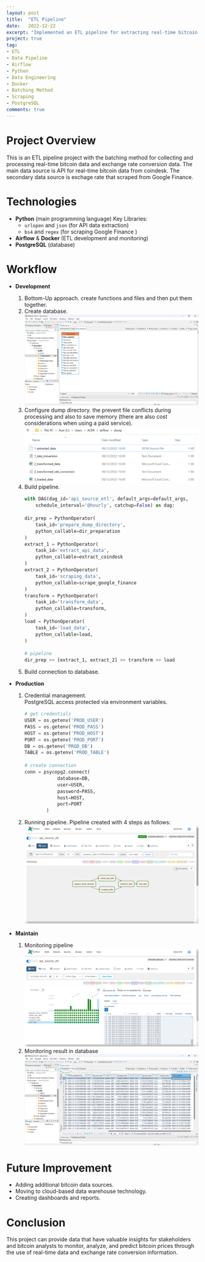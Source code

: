 ```yaml
---
layout: post
title:  "ETL Pipeline"
date:   2022-12-22
excerpt: "Implemented an ETL pipeline for extracting real-time bitcoin data from API and additional exchange rate conversion data from Google Finance. Utilized Python, Airflow, Docker, and PostgreSQL to process, store and analyze the data. Carried out parallel data extraction, transformation and loading stages, with considerations for data security and optimized memory usage. The result is a data-driven solution that can be used by stakeholders and bitcoin analysts to monitor, analyze, and predict bitcoin prices."
project: true
tag:
- ETL
- Data Pipeline
- Airflow
- Python
- Data Engineering
- Docker
- Batching Method
- Scraping
- PostgreSQL
comments: true
---
```


# Project Overview

This is an ETL pipeline project with the batching method for collecting and processing real-time bitcoin data and exchange rate conversion data. The main data source is API for real-time bitcoin data from coindesk. The secondary data source is exchage rate that scraped from Google Finance.

# Technologies

* **Python** (main programming language)
  Key Libraries: 
  * `urlopen` and `json` (for API data extraction)
  * `bs4` and `regex` (for scraping Google Finance )
* **Airflow** & **Docker** (ETL development and monitoring)
* **PostgreSQL** (database)

# Workflow
* **Development**
	1. Bottom-Up approach.
    create functions and files and then put them together.
	2. Create database.
    ![Database Architecture in PostgreSQL](https://github.com/m-nanda/ETL-Pipeline/raw/main/img/table_postgres.png "Database Architecture in PostgreSQL")  
	3. Configure dump directory.
    the prevent file conflicts during processing and also to save memory (there are also cost considerations when using a paid service).
    ![Dump Directory](https://github.com/m-nanda/ETL-Pipeline/raw/main/img/dump_dir.png "Dump Directory")
  4. Build pipeline.
      ```python
      with DAG(dag_id='api_source_etl', default_args=default_args,
          schedule_interval='@hourly', catchup=False) as dag:

      dir_prep = PythonOperator(
          task_id='prepare_dump_directory',
          python_callable=dir_preparation
      )
      extract_1 = PythonOperator(
          task_id='extract_api_data',
          python_callable=extract_coindesk
      )
      extract_2 = PythonOperator(
          task_id='scraping_data',
          python_callable=scrape_google_finance
      )
      transform = PythonOperator(
          task_id='transform_data',
          python_callable=transform,
      )
      load = PythonOperator(
          task_id='load_data',
          python_callable=load,
      )
      
      # pipeline
      dir_prep >> [extract_1, extract_2] >> transform >> load
      ```
	5. Build connection to database.

* **Production**
	1. Credential management.  
    PostgreSQL access protected via environment variables.
        ```python
        # get credentials
        USER = os.getenv('PROD_USER') 
        PASS = os.getenv('PROD_PASS') 
        HOST = os.getenv('PROD_HOST') 
        PORT = os.getenv('PROD_PORT') 
        DB = os.getenv('PROD_DB') 
        TABLE = os.getenv('PROD_TABLE') 

        # create connection
        conn = psycopg2.connect(
                    database=DB, 
                    user=USER, 
                    password=PASS, 
                    host=HOST, 
                    port=PORT
                )
        ```
	2. Running pipeline.
    Pipeline created with 4 steps as follows:    
    ![Pipeline Graph](https://github.com/m-nanda/ETL-Pipeline/raw/main/img/pipeline_graph.png "Pipeline Graph")
* **Maintain**
	1. Monitoring pipeline
    ![Monitoring Pipeline in Airflow](https://github.com/m-nanda/ETL-Pipeline/raw/main/img/airflow.png "Monitoring Pipeline in Airflow")
	2. Monitoring result in database
    ![Loaded Data in PostgreSQL](https://github.com/m-nanda/ETL-Pipeline/raw/main/img/loaded_data_result.png "Loaded Data in PostgreSQL")

# Future Improvement

* Adding additional bitcoin data sources.
* Moving to cloud-based data warehouse technology.
* Creating dashboards and reports.

# Conclusion

This project can provide data that have valuable insights for stakeholders and bitcoin analysts to monitor, analyze, and predict bitcoin prices through the use of real-time data and exchange rate conversion information.
